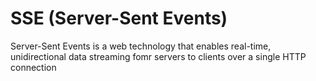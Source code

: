 # SSE (Server-Sent Events)

Server-Sent Events is a web technology that enables real-time, unidirectional
data streaming fomr servers to clients over a single HTTP connection
